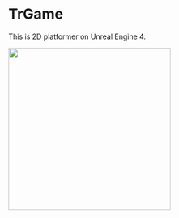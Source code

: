 # TrGame
This is 2D platformer on Unreal Engine 4.

<img src="https://github.com/Radio-0/Content-TrGame/blob/master/Trgame_clip.gif" height="320">
